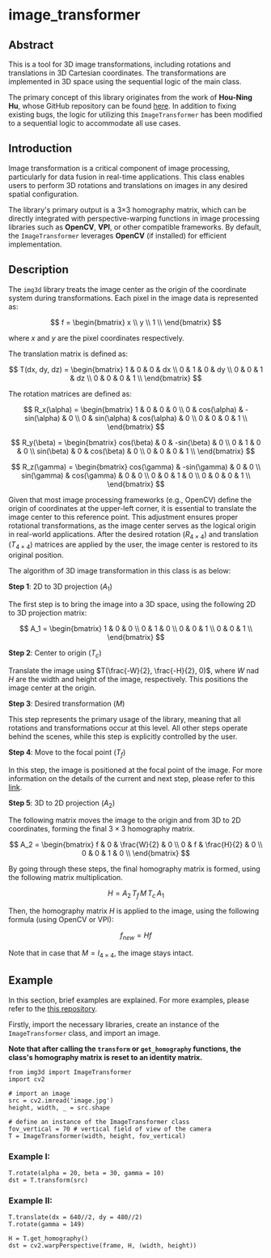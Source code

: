# image_transformer
## Abstract
This is a tool for 3D image transformations, including rotations and translations in 3D Cartesian coordinates. The transformations are implemented in 3D space using the sequential logic of the main class.

The primary concept of this library originates from the work of **Hou-Ning Hu**, whose GitHub repository can be found [here](https://github.com/eborboihuc/rotate_3d). In addition to fixing existing bugs, the logic for utilizing this `ImageTransformer` has been modified to a sequential logic to accommodate all use cases.

## Introduction
Image transformation is a critical component of image processing, particularly for data fusion in real-time applications. This class enables users to perform 3D rotations and translations on images in any desired spatial configuration.

The library's primary output is a 3×3 homography matrix, which can be directly integrated with perspective-warping functions in image processing libraries such as **OpenCV**, **VPI**, or other compatible frameworks. By default, the `ImageTransformer` leverages **OpenCV** (if installed) for efficient implementation.

## Description
The `img3d` library treats the image center as the origin of the coordinate system during transformations. Each pixel in the image data is represented as:

$$
f =
\begin{bmatrix}
x \\
y \\
1 \\
\end{bmatrix}
$$

where $x$ and $y$ are the pixel coordinates respectively.

The translation matrix is defined as:

$$
T(dx, dy, dz) =
\begin{bmatrix}
1 & 0 & 0 & dx \\
0 & 1 & 0 & dy \\
0 & 0 & 1 & dz \\
0 & 0 & 0 & 1 \\
\end{bmatrix}
$$

The rotation matrices are defined as:

$$
R_x(\alpha) =
\begin{bmatrix}
1 & 0 & 0 & 0 \\
0 & cos(\alpha) & -sin(\alpha) & 0 \\
0 & sin(\alpha) & cos(\alpha) & 0 \\
0 & 0 & 0 & 1 \\
\end{bmatrix}
$$

$$
R_y(\beta) =
\begin{bmatrix}
cos(\beta) & 0 & -sin(\beta) & 0 \\
0 & 1 & 0 & 0 \\
sin(\beta) & 0 & cos(\beta) & 0 \\
0 & 0 & 0 & 1 \\
\end{bmatrix}
$$

$$
R_z(\gamma) =
\begin{bmatrix}
cos(\gamma) & -sin(\gamma) & 0 & 0 \\
sin(\gamma) & cos(\gamma) & 0 & 0 \\
0 & 0 & 1 & 0 \\
0 & 0 & 0 & 1 \\
\end{bmatrix}
$$

Given that most image processing frameworks (e.g., OpenCV) define the origin of coordinates at the upper-left corner, it is essential to translate the image center to this reference point. This adjustment ensures proper rotational transformations, as the image center serves as the logical origin in real-world applications. After the desired rotation ($R_{4\times4}$) and translation ($T_{4\times4}$) matrices are applied by the user, the image center is restored to its original position.

The algorithm of 3D image transformation in this class is as below:

**Step 1**: 2D to 3D projection ($A_1$)

The first step is to bring the image into a 3D space, using the following 2D to 3D projection matrix:

$$
A_1 =
\begin{bmatrix}
1 & 0 & 0 \\
0 & 1 & 0 \\
0 & 0 & 1 \\
0 & 0 & 1 \\
\end{bmatrix}
$$

**Step 2**: Center to origin ($T_c$)

Translate the image using $T(\frac{-W}{2}, \frac{-H}{2}, 0)$, where $W$ nad $H$ are the width and height of the image, respectively. This positions the image center at the origin.

**Step 3**: Desired transformation ($M$)

This step represents the primary usage of the library, meaning that all rotations and transformations occur at this level. All other steps operate behind the scenes, while this step is explicitly controlled by the user.

**Step 4**: Move to the focal point ($T_f$)

In this step, the image is positioned at the focal point of the image. For more information on the details of the current and next step, please refer to this [link](https://stackoverflow.com/questions/17087446/how-to-calculate-perspective-transform-for-opencv-from-rotation-angles).

**Step 5**: 3D to 2D projection ($A_2$)

The following matrix moves the image to the origin and from 3D to 2D coordinates, forming the final $3\times3$ homography matrix.

$$
A_2 =
\begin{bmatrix}
f & 0 & \frac{W}{2} & 0 \\
0 & f & \frac{H}{2} & 0 \\
0 & 0 & 1 & 0 \\
\end{bmatrix}
$$

By going through these steps, the final homography matrix is formed, using the following matrix multiplication.

$$
H=A_2 \, T_f \, M \, T_c \, A_1
$$

Then, the homography matrix $H$ is applied to the image, using the following formula (using OpenCV or VPI):

$$
f_{new}=Hf
$$

Note that in case that $M=I_{4\times4}$, the image stays intact.

## Example
In this section, brief examples are explained. For more examples, please refer to the [this repository](https://github.com/OmidAlekasir/image_transformer).

Firstly, import the necessary libraries, create an instance of the `ImageTransformer` class, and import an image.

**Note that after calling the `transform` or `get_homography` functions, the class's homography matrix is reset to an identity matrix.**

```
from img3d import ImageTransformer
import cv2

# import an image
src = cv2.imread('image.jpg')
height, width, _ = src.shape

# define an instance of the ImageTransformer class
fov_vertical = 70 # vertical field of view of the camera
T = ImageTransformer(width, height, fov_vertical)
```

### Example I:
```
T.rotate(alpha = 20, beta = 30, gamma = 10)
dst = T.transform(src)
```

### Example II:
```
T.translate(dx = 640//2, dy = 480//2)
T.rotate(gamma = 149)

H = T.get_homography()
dst = cv2.warpPerspective(frame, H, (width, height))
```